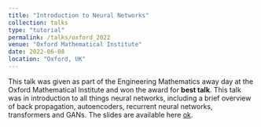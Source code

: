 ```yaml
---
title: "Introduction to Neural Networks"
collection: talks
type: "tutorial"
permalink: /talks/oxford_2022
venue: "Oxford Mathematical Institute"
date: 2022-06-08
location: "Oxford, UK"
---
```


This talk was given as part of the Engineering Mathematics away day at the Oxford Mathematical Institute and won the award for **best talk**. This talk was in introduction to all things neural networks, including a brief overview of back propagation, autoencoders, recurrent neural networks, transformers and GANs. The slides are available here <a href="files\intro_to_neural_nets.pdf">ok</a>. 

